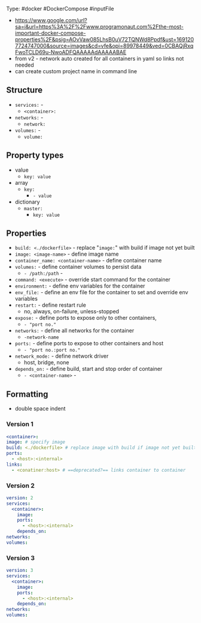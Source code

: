 Type: #docker #DockerCompose #inputFile

- https://www.google.com/url?sa=i&url=https%3A%2F%2Fwww.programonaut.com%2Fthe-most-important-docker-compose-properties%2F&psig=AOvVaw085LhsB0uV72TQNWd8Ppdf&ust=1691207724747000&source=images&cd=vfe&opi=89978449&ved=0CBAQjRxqFwoTCLD69u-NwoADFQAAAAAdAAAAABAE
- from v2 - network auto created for all containers in yaml so links not needed
- can create custom project name in command line

## Structure

- `services:` - 
	- `<container>:`
- `networks:` - 
	- `network:`
- `volumes:` - 
	- `volume:`

## Property types
- value
	- `key: value`
- array
	- `key:`
		- `- value`
- dictionary
	- `master:`
		- `key: value`

## Properties
- `build: <./dockerfile>` -  replace "`image:`" with build if image not yet built
- `image: <image-name>` - define image name
- `container_name: <container-name>` - define container name
- `volumes:` - define container volumes to persist data
	- `- /path:/path` - 
- `command: <execute>` - override start command for the container 
- `environment:` - define env variables for the container
- `env_file:` - define an env file for the container to set and override env variables
- `restart:` - define restart rule
	- no, always, on-failure, unless-stopped
- `expose:` - define ports to expose only to other containers, 
	- `- "port no."` 
- `networks:` - define all networks for the container
	- `-network-name`  
- `ports:` - define ports to expose to other containers and host
	- `- "port no.:port no."`
- `network_mode:` - define network driver
	- host, bridge, none
- `depends_on:` - define build, start and stop order of container
	- `- <container-name>` - 

## Formatting 
- double space indent
### Version 1
```yaml
<container>:
image: # specify image
build: <./dockerfile> # replace image with build if image not yet built
ports:
  - <host>:<internal>
links:
  - <conatiner:host> # ==deprecated?== links container to container
```

### Version 2

```yaml
version: 2
services:
  <container>:
    image:
    ports:
      - <host>:<internal>
    depends_on:
networks:
volumes:
```

### Version 3

```yaml
version: 3
services:
  <container>:
    image:
    ports:
      - <host>:<internal>
    depends_on:
networks:
volumes:
```


